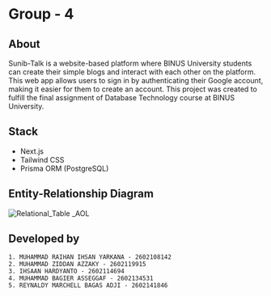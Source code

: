 # Group - 4

## About 
Sunib-Talk is a website-based platform where BINUS University students can create their simple blogs and interact with each other on the platform. This web app allows users to sign in by authenticating their Google account, making it easier for them to create an account. This project was created to fulfill the final assignment of Database Technology course at BINUS University.

## Stack
- Next.js
- Tailwind CSS
- Prisma ORM (PostgreSQL)

## Entity-Relationship Diagram
![Relational_Table _AOL](https://github.com/kokojimz/Sunib-Talk/assets/93468154/a68c0b2b-034a-4fb6-b003-9ff5e9b18162)

  
## Developed by
```
1. MUHAMMAD RAIHAN IHSAN YARKANA - 2602108142
2. MUHAMMAD ZIDDAN AZZAKY - 2602119915
3. IHSAAN HARDYANTO - 2602114694
4. MUHAMMAD BAGIER ASSEGGAF - 2602134531
5. REYNALDY MARCHELL BAGAS ADJI - 2602141846
```  
